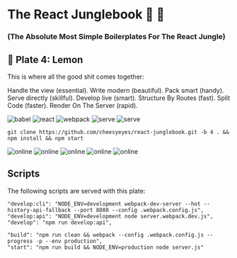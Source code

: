 # The React Junglebook 🙈 🌴

### (The Absolute Most Simple Boilerplates For The React Jungle)

## 🍋 Plate 4: Lemon

This is where all the good shit comes together:

Handle the view (essential).
Write modern (beautiful).
Pack smart (handy).
Serve directly (skillful).
Develop live (smart).
Structure By Routes (fast).
Split Code (faster).
Render On The Server (rapid).

![babel](https://img.shields.io/badge/Transpile-Babel-red.svg)
![react](https://img.shields.io/badge/View-React-green.svg)
![webpack](https://img.shields.io/badge/Pack-Webpack-blue.svg)
![serve](https://img.shields.io/badge/Serve-WebpackDevServer-orange.svg)
![serve](https://img.shields.io/badge/Serve-CustomServer-orange.svg)

```script
git clone https://github.com/cheesyeyes/react-junglebook.git -b 4 . && npm install && npm start
```

![online](https://img.shields.io/badge/Babel-ES6-red.svg)
![online](https://img.shields.io/badge/Webpack-HMR-blue.svg)
![online](https://img.shields.io/badge/Webpack-CHUNKS-blue.svg)
![online](https://img.shields.io/badge/React-ROUTES-green.svg)
![online](https://img.shields.io/badge/React-SSR-green.svg)

## Scripts
The following scripts are served with this plate:

```
"develop:cli": "NODE_ENV=development webpack-dev-server --hot --history-api-fallback --port 8080 --config .webpack.config.js",
"develop:api": "NODE_ENV=development node server.webpack.dev.js",
"develop": "npm run develop:api",

"build": "npm run clean && webpack --config .webpack.config.js --progress -p --env production",
"start": "npm run build && NODE_ENV=production node server.js"
```
